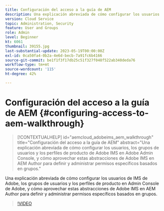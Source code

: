 ```yaml
---
title: Configuración del acceso a la guía de AEM
description: Una explicación abreviada de cómo configurar los usuarios de IMS de Adobe, los grupos de usuarios y los perfiles de producto en Admin Console de Adobe, y cómo aprovechar estas abstracciones de Adobe IMS en AEM Author para definir y administrar permisos específicos basados en grupos.
version: Cloud Service
topic: Administration, Security
feature: User and Groups
role: Admin
level: Beginner
kt: 6061
thumbnail: 39155.jpg
last-substantial-update: 2023-05-19T00:00:00Z
exl-id: 0ca50fa4-0b2a-4e6d-becb-7a91fc6b4166
source-git-commit: be1f1f3f17db25c51f327f048f522ab340deda76
workflow-type: tm+mt
source-wordcount: '115'
ht-degree: 42%

---
```


# Configuración del acceso a la guía de AEM {#configuring-access-to-aem-walkthrough}

>[!CONTEXTUALHELP]
>id="aemcloud_adobeims_aem_walkthrough"
>title="Configuración del acceso a la guía de AEM"
>abstract="Una explicación abreviada de cómo configurar los usuarios, los grupos de usuarios y los perfiles de producto de Adobe IMS en Adobe Admin Console, y cómo aprovechar estas abstracciones de Adobe IMS en AEM Author para definir y administrar permisos específicos basados en grupos."

Una explicación abreviada de cómo configurar los usuarios de IMS de Adobe, los grupos de usuarios y los perfiles de producto en Admin Console de Adobe, y cómo aprovechar estas abstracciones de Adobe IMS en AEM Author para definir y administrar permisos específicos basados en grupos.

>[!VIDEO](https://video.tv.adobe.com/v/39155?quality=12&learn=on)
